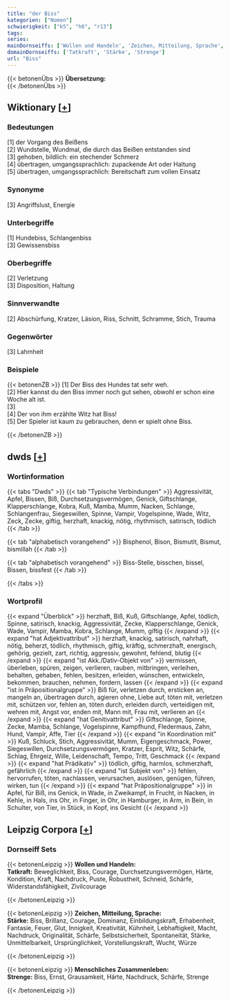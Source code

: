 ```yaml
---
title: "der Biss"
kategorien: ["Nomen"]
schwierigkeit: ["k5", "h6", "r13"]
tags:
series:
mainDornseiffs: ['Wollen und Handeln', 'Zeichen, Mitteilung, Sprache', 'Menschliches Zusammenleben']
domainDornseiffs: ['Tatkraft', 'Stärke', 'Strenge']
url: "Biss"
---
```


{{< betonenÜbs >}}
**Übersetzung:**  
{{< /betonenÜbs >}}

## Wiktionary [[+](https://de.wiktionary.org/wiki/Biss)]

### Bedeutungen
[1] der Vorgang des Beißens  
[2] Wundstelle, Wundmal, die durch das Beißen entstanden sind  
[3] gehoben, bildlich: ein stechender Schmerz  
[4] übertragen, umgangssprachlich: zupackende Art oder Haltung  
[5] übertragen, umgangssprachlich: Bereitschaft zum vollen Einsatz  

### Synonyme
[3] Angriffslust, Energie  

### Unterbegriffe
[1] Hundebiss, Schlangenbiss  
[3] Gewissensbiss  

### Oberbegriffe
[2] Verletzung  
[3] Disposition, Haltung  

### Sinnverwandte
[2] Abschürfung, Kratzer, Läsion, Riss, Schnitt, Schramme, Stich, Trauma  

### Gegenwörter
[3] Lahmheit  

### Beispiele
{{< betonenZB >}}
[1] Der Biss des Hundes tat sehr weh.  
[2] Hier kannst du den Biss immer noch gut sehen, obwohl er schon eine Woche alt ist.  
[3]  
[4] Der von ihm erzählte Witz hat Biss!  
[5] Der Spieler ist kaum zu gebrauchen, denn er spielt ohne Biss.  

{{< /betonenZB >}}


## dwds [[+](https://www.dwds.de/wb/Biss)]

### Wortinformation
{{< tabs "Dwds" >}}
{{< tab "Typische Verbindungen" >}}
Aggressivität, Apfel, Bissen, Biß, Durchsetzungsvermögen, Genick, Giftschlange, Klapperschlange, Kobra, Kuß, Mamba, Mumm, Nacken, Schlange, Schlangenfrau, Siegeswillen, Spinne, Vampir, Vogelspinne, Wade, Witz, Zeck, Zecke, giftig, herzhaft, knackig, nötig, rhythmisch, satirisch, tödlich
{{< /tab >}}

{{< tab "alphabetisch vorangehend" >}}
Bisphenol, Bison, Bismutit, Bismut, bismillah
{{< /tab >}}

{{< tab "alphabetisch vorangehend" >}}
Biss-Stelle, bisschen, bissel, Bissen, bissfest
{{< /tab >}}

{{< /tabs >}}

### Wortprofil
{{< expand "Überblick" >}} herzhaft, Biß, Kuß, Giftschlange, Apfel, tödlich, Spinne, satirisch, knackig, Aggressivität, Zecke, Klapperschlange, Genick, Wade, Vampir, Mamba, Kobra, Schlange, Mumm, giftig {{< /expand >}}
{{< expand "hat Adjektivattribut" >}} herzhaft, knackig, satirisch, nahrhaft, nötig, beherzt, tödlich, rhythmisch, giftig, kräftig, schmerzhaft, energisch, gehörig, gezielt, zart, richtig, aggressiv, gewohnt, fehlend, blutig {{< /expand >}}
{{< expand "ist Akk./Dativ-Objekt von" >}} vermissen, überleben, spüren, zeigen, verlieren, rauben, mitbringen, verleihen, behalten, gehaben, fehlen, besitzen, erleiden, wünschen, entwickeln, bekommen, brauchen, nehmen, fordern, lassen {{< /expand >}}
{{< expand "ist in Präpositionalgruppe" >}} Biß für, verletzen durch, ersticken an, mangeln an, übertragen durch, agieren ohne, Liebe auf, töten mit, verletzen mit, schützen vor, fehlen an, töten durch, erleiden durch, verteidigen mit, wehren mit, Angst vor, enden mit, Mann mit, Frau mit, verlieren an {{< /expand >}}
{{< expand "hat Genitivattribut" >}} Giftschlange, Spinne, Zecke, Mamba, Schlange, Vogelspinne, Kampfhund, Fledermaus, Zahn, Hund, Vampir, Affe, Tier {{< /expand >}}
{{< expand "in Koordination mit" >}} Kuß, Schluck, Stich, Aggressivität, Mumm, Eigengeschmack, Power, Siegeswillen, Durchsetzungsvermögen, Kratzer, Esprit, Witz, Schärfe, Schlag, Ehrgeiz, Wille, Leidenschaft, Tempo, Tritt, Geschmack {{< /expand >}}
{{< expand "hat Prädikativ" >}} tödlich, giftig, harmlos, schmerzhaft, gefährlich {{< /expand >}}
{{< expand "ist Subjekt von" >}} fehlen, hervorrufen, töten, nachlassen, verursachen, auslösen, genügen, führen, wirken, tun {{< /expand >}}
{{< expand "hat Präpositionalgruppe" >}} in Apfel, für Biß, ins Genick, in Wade, in Zweikampf, in Frucht, in Nacken, in Kehle, in Hals, ins Ohr, in Finger, in Ohr, in Hamburger, in Arm, in Bein, in Schulter, von Tier, in Stück, in Kopf, ins Gesicht {{< /expand >}}

## Leipzig Corpora [[+](https://corpora.uni-leipzig.de/en/res?word=Biss&corpusId=deu_newscrawl-public_2018)]

### Dornseiff Sets
{{< betonenLeipzig >}}
**Wollen und Handeln:**  
**Tatkraft:** Beweglichkeit, Biss, Courage, Durchsetzungsvermögen, Härte, Kondition, Kraft, Nachdruck, Puste, Robustheit, Schneid, Schärfe, Widerstandsfähigkeit, Zivilcourage  

{{< /betonenLeipzig >}}


{{< betonenLeipzig >}}
**Zeichen, Mitteilung, Sprache:**  
**Stärke:** Biss, Brillanz, Courage, Dominanz, Einbildungskraft, Erhabenheit, Fantasie, Feuer, Glut, Innigkeit, Kreativität, Kühnheit, Lebhaftigkeit, Macht, Nachdruck, Originalität, Schärfe, Selbstsicherheit, Spontaneität, Stärke, Unmittelbarkeit, Ursprünglichkeit, Vorstellungskraft, Wucht, Würze  

{{< /betonenLeipzig >}}


{{< betonenLeipzig >}}
**Menschliches Zusammenleben:**  
**Strenge:** Biss, Ernst, Grausamkeit, Härte, Nachdruck, Schärfe, Strenge  

{{< /betonenLeipzig >}}
